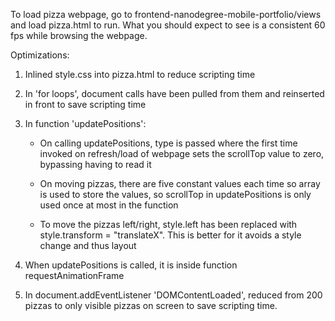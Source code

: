 To load pizza webpage, go to frontend-nanodegree-mobile-portfolio/views and load pizza.html to run.
What you should expect to see is a consistent 60 fps while browsing the webpage.

Optimizations:

1.	Inlined style.css into pizza.html to reduce scripting time

2.	In 'for loops', document calls have been pulled from them and reinserted in front to save scripting time

3.	In function 'updatePositions':
	- 	On calling updatePositions, type is passed where the first time invoked on refresh/load of webpage
		sets the scrollTop value to zero, bypassing having to read it

	-	On moving pizzas, there are five constant values each time so array is used to store the values,
		so scrollTop in updatePositions is only used once at most in the function

	-	To move the pizzas left/right, style.left has been replaced with style.transform = "translateX".
		This is better for it avoids a style change and thus layout

4.	When updatePositions is called, it is inside function requestAnimationFrame

5.	In document.addEventListener 'DOMContentLoaded', reduced from 200 pizzas to only visible pizzas on screen
	to save scripting time.